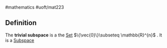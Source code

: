 #mathematics 
#uoft/mat223 
## Definition
The **trivial subspace** is a the [Set](Set.md) $\{\vec{0}\}\subseteq \mathbb{R}^{n}$ . It is a [Subspace](Subspace.md)